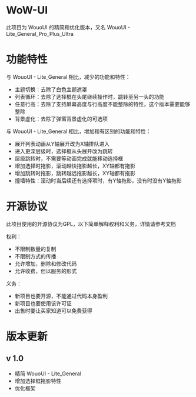 # WoW-UI

此项目为 WouoUI 的精简和优化版本，又名 WouoUI - Lite_General_Pro_Plus_Ultra 

# 功能特性

与 WouoUI - Lite_General 相比，减少的功能和特性：

* 主题切换：去除了白色主题遮罩
* 列表循环：去除了选择框在头尾继续操作时，跳转至另一头的功能
* 任意行高：去除了支持屏幕高度与行高度不能整除的特性，这个版本需要能够整除
* 背景虚化：去除了弹窗背景虚化的可选项

与 WouoUI - Lite_General 相比，增加和有区别的功能和特性：

* 展开列表动画从Y轴展开改为X轴排队进入
* 进入更深层级时，选择框从头展开改为跳转
* 层级跳转时，不需要等动画完成就能移动选择框
* 增加选择时拖影，滚动越快拖影越长，XY轴都有拖影
* 增加跳转时拖影，跳转越远拖影越长，XY轴都有拖影
* 撞墙特性：滚动时当后续还有选择项时，有Y轴拖影，没有时没有Y轴拖影

# 开源协议

此项目使用的开源协议为GPL，以下简单解释权利和义务，详情请参考文档

权利：

* 不限制数量的复制
* 不限制方式的传播
* 允许增加，删除和修改代码
* 允许收费，但以服务的形式

义务：

* 新项目也要开源，不能通过代码本身盈利
* 新项目也要使用该许可证
* 出售时要让买家知道可以免费获得

# 版本更新

## v 1.0

* 精简 WouoUI - Lite_General
* 增加选择框拖影特性
* 优化框架

